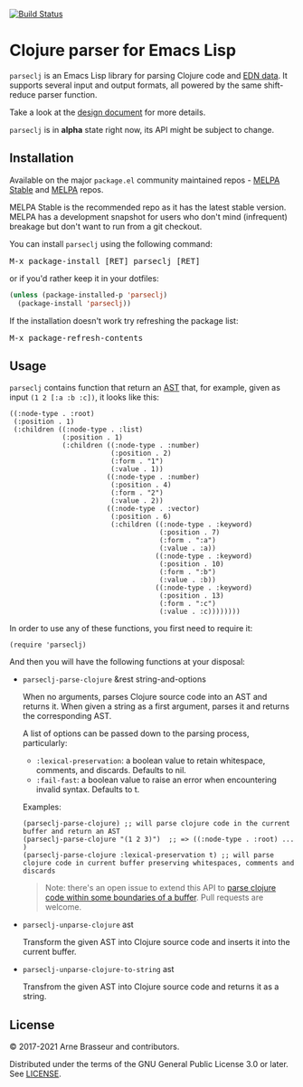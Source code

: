 [![Build Status](https://travis-ci.org/clojure-emacs/parseclj.svg?branch=master)](https://travis-ci.org/clojure-emacs/parseclj)

# Clojure parser for Emacs Lisp

`parseclj` is an Emacs Lisp library for parsing Clojure code and [EDN
data](https://github.com/edn-format/edn). It supports several input and output
formats, all powered by the same shift-reduce parser function.

Take a look at the [design document](DESIGN.md) for more details.

`parseclj` is in **alpha** state right now, its API might be subject to change.

## Installation

Available on the major `package.el` community maintained repos -
[MELPA Stable][] and [MELPA][] repos.

MELPA Stable is the recommended repo as it has the latest stable
version.  MELPA has a development snapshot for users who don't mind
(infrequent) breakage but don't want to run from a git checkout.

You can install `parseclj` using the following command:

<kbd>M-x package-install [RET] parseclj [RET]</kbd>

or if you'd rather keep it in your dotfiles:

```el
(unless (package-installed-p 'parseclj)
  (package-install 'parseclj))
```

If the installation doesn't work try refreshing the package list:

<kbd>M-x package-refresh-contents</kbd>

[melpa]: http://melpa.org
[melpa stable]: http://stable.melpa.org

## Usage

`parseclj` contains function that return an
[AST](https://en.wikipedia.org/wiki/Abstract_syntax_tree) that, for example,
given as input `(1 2 [:a :b :c])`, it looks like this:

``` emacs-lisp
((:node-type . :root)
 (:position . 1)
 (:children ((:node-type . :list)
             (:position . 1)
             (:children ((:node-type . :number)
                         (:position . 2)
                         (:form . "1")
                         (:value . 1))
                        ((:node-type . :number)
                         (:position . 4)
                         (:form . "2")
                         (:value . 2))
                        ((:node-type . :vector)
                         (:position . 6)
                         (:children ((:node-type . :keyword)
                                     (:position . 7)
                                     (:form . ":a")
                                     (:value . :a))
                                    ((:node-type . :keyword)
                                     (:position . 10)
                                     (:form . ":b")
                                     (:value . :b))
                                    ((:node-type . :keyword)
                                     (:position . 13)
                                     (:form . ":c")
                                     (:value . :c))))))))
```

In order to use any of these functions, you first need to require it:

```emacs-lisp
(require 'parseclj)
```

And then you will have the following functions at your disposal:

- `parseclj-parse-clojure` &rest string-and-options

    When no arguments, parses Clojure source code into an AST and returns it.
    When given a string as a first argument, parses it and returns the
    corresponding AST.

    A list of options can be passed down to the parsing process, particularly:
    * `:lexical-preservation`: a boolean value to retain whitespace, comments,
      and discards.  Defaults to nil.
    * `:fail-fast`: a boolean value to raise an error when encountering invalid
      syntax.  Defaults to t.

    Examples:

   ```emacs-lisp
   (parseclj-parse-clojure) ;; will parse clojure code in the current buffer and return an AST
   (parseclj-parse-clojure "(1 2 3)")  ;; => ((:node-type . :root) ... )
   (parseclj-parse-clojure :lexical-preservation t) ;; will parse clojure code in current buffer preserving whitespaces, comments and discards
   ```

    > Note: there's an open issue to extend this API to [parse clojure code within
    > some boundaries of a
    > buffer](https://github.com/clojure-emacs/parseclj/issues/13).  Pull requests
    > are welcome.

- `parseclj-unparse-clojure` ast

    Transform the given AST into Clojure source code and inserts it into the
    current buffer.

- `parseclj-unparse-clojure-to-string` ast

    Transfrom the given AST into Clojure source code and returns it as a string.


## License

&copy; 2017-2021 Arne Brasseur and contributors.

Distributed under the terms of the GNU General Public License 3.0 or later. See
[LICENSE](LICENSE).
